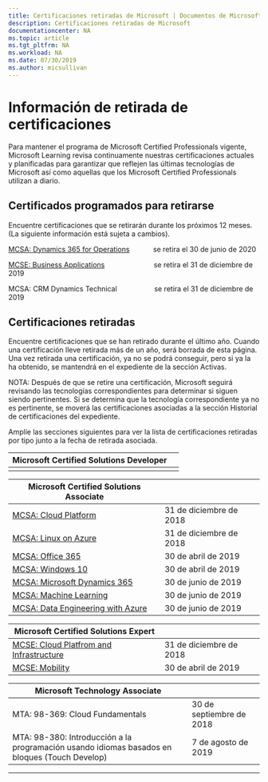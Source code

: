 ```yaml
---
title: Certificaciones retiradas de Microsoft | Documentos de Microsoft
description: Certificaciones retiradas de Microsoft
documentationcenter: NA
ms.topic: article
ms.tgt_pltfrm: NA
ms.workload: NA
ms.date: 07/30/2019
ms.author: micsullivan
---
```

# Información de retirada de certificaciones

Para mantener el programa de Microsoft Certified Professionals vigente, Microsoft Learning revisa continuamente nuestras certificaciones actuales y planificadas para garantizar que reflejen las últimas tecnologías de Microsoft así como aquellas que los Microsoft Certified Professionals utilizan a diario.

## Certificados programados para retirarse

Encuentre certificaciones que se retirarán durante los próximos 12 meses. (La siguiente información está sujeta a cambios). 

[MCSA: Dynamics 365 for Operations](https://www.microsoft.com/es-es/learning/mcsa-microsoft-dynamics-365-for-operations.aspx)&nbsp;&nbsp;&nbsp;&nbsp;&nbsp;&nbsp;&nbsp;&nbsp;&nbsp;&nbsp;&nbsp;&nbsp;se retira el 30 de junio de 2020  

[MCSE: Business Applications](https://www.microsoft.com/es-es/learning/mcse-business-applications.aspx)&nbsp;&nbsp;&nbsp;&nbsp;&nbsp;&nbsp;&nbsp;&nbsp;&nbsp;&nbsp;&nbsp;&nbsp;&nbsp;&nbsp;&nbsp;&nbsp;&nbsp;&nbsp;&nbsp;&nbsp;&nbsp;&nbsp;&nbsp;&nbsp; se retira el 31 de diciembre de 2019  

MCSA: CRM Dynamics Technical&nbsp;&nbsp;&nbsp;&nbsp;&nbsp;&nbsp;&nbsp;&nbsp;&nbsp;&nbsp;&nbsp;&nbsp;&nbsp;&nbsp;&nbsp;&nbsp;&nbsp;&nbsp; se retira el 31 de diciembre de 2019  

## Certificaciones retiradas

Encuentre certificaciones que se han retirado durante el último año. Cuando una certificación lleve retirada más de un año, será borrada de esta página. Una vez retirada una certificación, ya no se podrá conseguir, pero si ya la ha obtenido, se mantendrá en el expediente de la sección Activas.

NOTA: Después de que se retire una certificación, Microsoft seguirá revisando las tecnologías correspondientes para determinar si siguen siendo pertinentes. Si se determina que la tecnología correspondiente ya no es pertinente, se moverá las certificaciones asociadas a la sección Historial de certificaciones del expediente.

Amplíe las secciones siguientes para ver la lista de certificaciones retiradas por tipo junto a la fecha de retirada asociada.

| Microsoft Certified Solutions Developer                                            |                    |
| ---------------------------------------------------------------------------------- | ------------------ |
|                                                                                    |                    |

| Microsoft Certified Solutions Associate                                            |                    |
| ---------------------------------------------------------------------------------- | ------------------ |
| [MCSA: Cloud Platform](https://www.microsoft.com/es-es/learning/mcsa-cloud-platform-certification.aspx)                     | 31 de diciembre de 2018  |
| [MCSA: Linux on Azure](https://www.microsoft.com/es-es/learning/mcsa-linux-azure-certification.aspx)                        | 31 de diciembre de 2018  |
| [MCSA: Office 365](https://www.microsoft.com/es-es/learning/mcsa-office365-certification.aspx)                              | 30 de abril de 2019     |
| [MCSA: Windows 10](https://www.microsoft.com/es-es/learning/mcsa-windows-10-certifications.aspx)                            | 30 de abril de 2019     |
| [MCSA: Microsoft Dynamics 365](https://www.microsoft.com/es-es/learning/mcsa-microsoft-dynamics-365.aspx)                   | 30 de junio de 2019      |
| [MCSA: Machine Learning](https://www.microsoft.com/es-es/learning/mcsa-machine-learning.aspx)                               | 30 de junio de 2019      |
| [MCSA: Data Engineering with Azure](https://www.microsoft.com/es-es/learning/mcsa-data-engineering-with-azure.aspx)         | 30 de junio de 2019      |

| Microsoft Certified Solutions Expert                                               |                    |
| ---------------------------------------------------------------------------------- | ------------------ |
| [MCSE: Cloud Platfrom and Infrastructure](https://www.microsoft.com/es-es/learning/mcse-cloud-platform-infrastructure.aspx) | 31 de diciembre de 2018  |
| [MCSE: Mobility](https://www.microsoft.com/es-es/learning/mcse-mobility-certification.aspx)                                 | 30 de abril de 2019     |

| Microsoft Technology Associate                                                     |                    |
| ---------------------------------------------------------------------------------- | ------------------ |
| MTA: 98-369: Cloud Fundamentals                                                                                             | 30 de septiembre de 2018 |
| MTA: 98-380: Introducción a la programación usando idiomas basados en bloques (Touch Develop) | 7 de agosto de 2019     |
___
